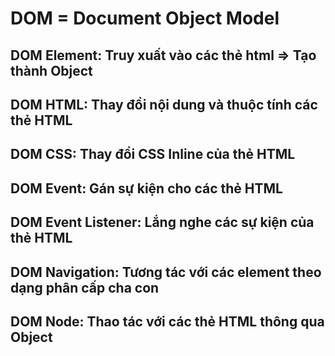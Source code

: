 # DOM = Document Object Model

## DOM Element: Truy xuất vào các thẻ html => Tạo thành Object

## DOM HTML: Thay đổi nội dung và thuộc tính các thẻ HTML

## DOM CSS: Thay đổi CSS Inline của thẻ HTML

## DOM Event: Gán sự kiện cho các thẻ HTML

## DOM Event Listener: Lắng nghe các sự kiện của thẻ HTML

## DOM Navigation: Tương tác với các element theo dạng phân cấp cha con

## DOM Node: Thao tác với các thẻ HTML thông qua Object